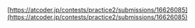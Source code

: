 
[https://atcoder.jp/contests/practice2/submissions/16626085](https://atcoder.jp/contests/practice2/submissions/16626085)


